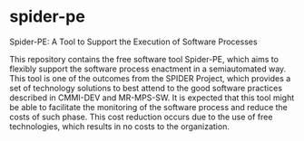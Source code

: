 # spider-pe

Spider-PE: A Tool to Support the Execution of Software Processes

This repository contains the free software tool Spider-PE, which aims to flexibly support the software process enactment in a semiautomated way. This tool is one of the outcomes from the SPIDER Project, which provides a set of technology solutions to  best attend to the good software practices described in CMMI-DEV and MR-MPS-SW. It is expected that this tool might be able to facilitate the  monitoring of the software process and reduce the costs of such phase. This cost reduction occurs due to the use of free technologies, which results in no costs to the organization.
